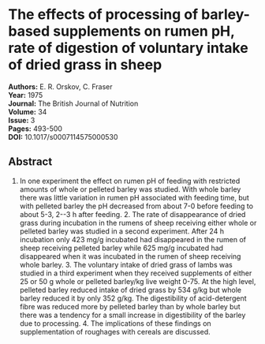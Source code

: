 # The effects of processing of barley-based supplements on rumen pH, rate of digestion of voluntary intake of dried grass in sheep

**Authors:** E. R. Orskov, C. Fraser  
**Year:** 1975  
**Journal:** The British Journal of Nutrition  
**Volume:** 34  
**Issue:** 3  
**Pages:** 493-500  
**DOI:** 10.1017/s0007114575000530  

## Abstract
1. In one experiment the effect on rumen pH of feeding with restricted amounts of whole or pelleted barley was studied. With whole barley there was little variation in rumen pH associated with feeding time, but with pelleted barley the pH decreased from about 7-0 before feeding to about 5-3, 2--3 h after feeding. 2. The rate of disappearance of dried grass during incubation in the rumens of sheep receiving either whole or pelleted barley was studied in a second experiment. After 24 h incubation only 423 mg/g incubated had disappeared in the rumen of sheep receiving pelleted barley while 625 mg/g incubated had disappeared when it was incubated in the rumen of sheep receiving whole barley. 3. The voluntary intake of dried grass of lambs was studied in a third experiment when they received supplements of either 25 or 50 g whole or pelleted barley/kg live weight 0-75. At the high level, pelleted barley reduced intake of dried grass by 534 g/kg but whole barley reduced it by only 352 g/kg. The digestibility of acid-detergent fibre was reduced more by pelleted barley than by whole barley but there was a tendency for a small increase in digestibility of the barley due to processing. 4. The implications of these findings on supplementation of roughages with cereals are discussed.

